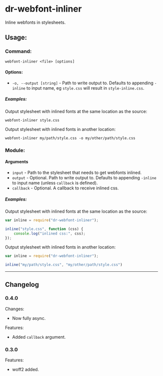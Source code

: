 dr-webfont-inliner
==================

Inline webfonts in stylesheets.


## Usage:

### Command:

```
webfont-inliner <file> [options]
```

#### Options:

* `-o, --output [string]` - Path to write output to. Defaults to appending `-inline` to input name, eg `style.css` will result in `style-inline.css`.

##### Examples:

Output stylesheet with inlined fonts at the same location as the source:
```
webfont-inliner style.css
```

Output stylesheet with inlined fonts in another location:
```
webfont-inliner my/path/style.css -o my/other/path/style.css
```

### Module:

#### Arguments

* `input` - Path to the stylesheet that needs to get webfonts inlined.
* `output` - Optional. Path to write output to. Defaults to appending `-inline` to input name (unless `callback` is defined).
* `callback` - Optional. A callback to receive inlined css.

##### Examples:

Output stylesheet with inlined fonts at the same location as the source:

```javascript
var inline = require("dr-webfont-inliner");

inline("style.css", function (css) {
	console.log("inlined css:", css);
});
```

Output stylesheet with inlined fonts in another location:

```javascript
var inline = require("dr-webfont-inliner");

inline("my/path/style.css", "my/other/path/style.css")
```

---

## Changelog

### 0.4.0

Changes:

* Now fully async.

Features:

* Added `callback` argument.

### 0.3.0

Features:

* woff2 added.